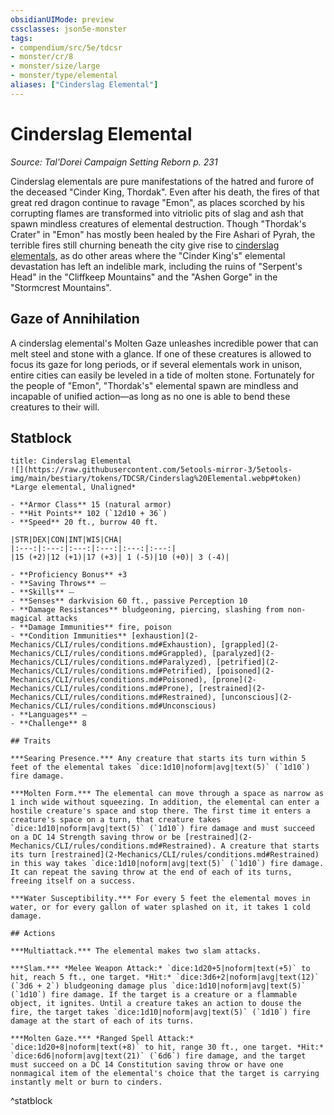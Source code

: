 ```yaml
---
obsidianUIMode: preview
cssclasses: json5e-monster
tags:
- compendium/src/5e/tdcsr
- monster/cr/8
- monster/size/large
- monster/type/elemental
aliases: ["Cinderslag Elemental"]
---
```

# Cinderslag Elemental
*Source: Tal'Dorei Campaign Setting Reborn p. 231*  

Cinderslag elementals are pure manifestations of the hatred and furore of the deceased "Cinder King, Thordak". Even after his death, the fires of that great red dragon continue to ravage "Emon", as places scorched by his corrupting flames are transformed into vitriolic pits of slag and ash that spawn mindless creatures of elemental destruction. Though "Thordak's Crater" in "Emon" has mostly been healed by the Fire Ashari of Pyrah, the terrible fires still churning beneath the city give rise to [cinderslag elementals](2-Mechanics/CLI/bestiary/elemental/cinderslag-elemental-tdcsr.md), as do other areas where the "Cinder King's" elemental devastation has left an indelible mark, including the ruins of "Serpent's Head" in the "Cliffkeep Mountains" and the "Ashen Gorge" in the "Stormcrest Mountains".

## Gaze of Annihilation

A cinderslag elemental's Molten Gaze unleashes incredible power that can melt steel and stone with a glance. If one of these creatures is allowed to focus its gaze for long periods, or if several elementals work in unison, entire cities can easily be leveled in a tide of molten stone. Fortunately for the people of "Emon", "Thordak's" elemental spawn are mindless and incapable of unified action—as long as no one is able to bend these creatures to their will.

## Statblock

```ad-statblock
title: Cinderslag Elemental
![](https://raw.githubusercontent.com/5etools-mirror-3/5etools-img/main/bestiary/tokens/TDCSR/Cinderslag%20Elemental.webp#token)
*Large elemental, Unaligned*

- **Armor Class** 15 (natural armor)
- **Hit Points** 102 (`12d10 + 36`)
- **Speed** 20 ft., burrow 40 ft.

|STR|DEX|CON|INT|WIS|CHA|
|:---:|:---:|:---:|:---:|:---:|:---:|
|15 (+2)|12 (+1)|17 (+3)| 1 (-5)|10 (+0)| 3 (-4)|

- **Proficiency Bonus** +3
- **Saving Throws** ⏤
- **Skills** ⏤
- **Senses** darkvision 60 ft., passive Perception 10
- **Damage Resistances** bludgeoning, piercing, slashing from non-magical attacks
- **Damage Immunities** fire, poison
- **Condition Immunities** [exhaustion](2-Mechanics/CLI/rules/conditions.md#Exhaustion), [grappled](2-Mechanics/CLI/rules/conditions.md#Grappled), [paralyzed](2-Mechanics/CLI/rules/conditions.md#Paralyzed), [petrified](2-Mechanics/CLI/rules/conditions.md#Petrified), [poisoned](2-Mechanics/CLI/rules/conditions.md#Poisoned), [prone](2-Mechanics/CLI/rules/conditions.md#Prone), [restrained](2-Mechanics/CLI/rules/conditions.md#Restrained), [unconscious](2-Mechanics/CLI/rules/conditions.md#Unconscious)
- **Languages** —
- **Challenge** 8

## Traits

***Searing Presence.*** Any creature that starts its turn within 5 feet of the elemental takes `dice:1d10|noform|avg|text(5)` (`1d10`) fire damage.

***Molten Form.*** The elemental can move through a space as narrow as 1 inch wide without squeezing. In addition, the elemental can enter a hostile creature's space and stop there. The first time it enters a creature's space on a turn, that creature takes `dice:1d10|noform|avg|text(5)` (`1d10`) fire damage and must succeed on a DC 14 Strength saving throw or be [restrained](2-Mechanics/CLI/rules/conditions.md#Restrained). A creature that starts its turn [restrained](2-Mechanics/CLI/rules/conditions.md#Restrained) in this way takes `dice:1d10|noform|avg|text(5)` (`1d10`) fire damage. It can repeat the saving throw at the end of each of its turns, freeing itself on a success.

***Water Susceptibility.*** For every 5 feet the elemental moves in water, or for every gallon of water splashed on it, it takes 1 cold damage.

## Actions

***Multiattack.*** The elemental makes two slam attacks.

***Slam.*** *Melee Weapon Attack:* `dice:1d20+5|noform|text(+5)` to hit, reach 5 ft., one target. *Hit:* `dice:3d6+2|noform|avg|text(12)` (`3d6 + 2`) bludgeoning damage plus `dice:1d10|noform|avg|text(5)` (`1d10`) fire damage. If the target is a creature or a flammable object, it ignites. Until a creature takes an action to douse the fire, the target takes `dice:1d10|noform|avg|text(5)` (`1d10`) fire damage at the start of each of its turns.

***Molten Gaze.*** *Ranged Spell Attack:* `dice:1d20+8|noform|text(+8)` to hit, range 30 ft., one target. *Hit:* `dice:6d6|noform|avg|text(21)` (`6d6`) fire damage, and the target must succeed on a DC 14 Constitution saving throw or have one nonmagical item of the elemental's choice that the target is carrying instantly melt or burn to cinders.
```
^statblock